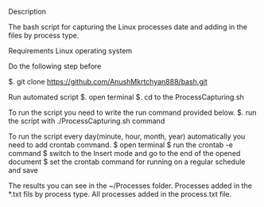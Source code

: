 Description

The bash script for capturing the Linux processes date and adding in the files by process type.

Requirements
Linux operating system

Do the following step before

$. git clone https://github.com/AnushMkrtchyan888/bash.git

Run automated script
$. open terminal 
$. cd to the ProcessCapturing.sh

To run the script you need to write the run command provided below.
$. run the script with ./ProcessCapturing.sh command

To run the script every day(minute, hour, month, year) automatically you need to add crontab command.
$ open terminal
$ run the crontab -e command
$ switch to the Insert mode and go to the end of the opened document
$ set the crontab command for running on a regular schedule and save

The results you can see in the ~/Processes folder. Processes added in the *.txt fils by process type. All processes added in the process.txt file.
